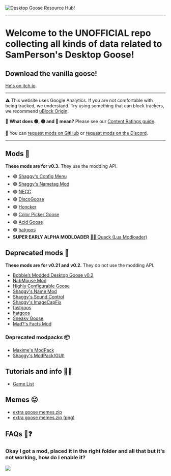 ﻿
![Desktop Goose Resource Hub!](https://i.imgur.com/iE7BH5U.png)

---

# Welcome to the UNOFFICIAL repo collecting all kinds of data related to SamPerson's Desktop Goose!

## Download the vanilla goose!

[He's on itch.io](https://samperson.itch.io/desktop-goose).

---

⚠️ This website uses Google Analytics. If you are not comfortable with being tracked, we understand. Try using something that can block trackers, we recommend [uBlock Origin](https://github.com/gorhill/ublock#installation).

🤔 **What does 🟢, 🟡 and 🔴 mean?** Please see our [Content Ratings guide](info/ContentRatings.md).

🧩 You can [request mods on GitHub](https://github.com/DesktopGooseUnofficial/ResourceHub/issues/new/choose) or [request mods on the Discord](https://discord.gg/yjGFsUD).

---

## Mods 🧩

**These mods are for v0.3.** They use the modding API.

* 🟢 [Shaggy's Config Menu](mods/ShaggysConfigGUI.md)
* 🟢 [Shaggy's Nametag Mod](mods/ShaggysNametagMod.md)
* 🟢 [NECC](mods/NECC.md)
* 🟢 [DiscoGoose](mods/DiscoGoose.md)
* 🟢 [Honcker](mods/Honcker.md)
* 🟢 [Color Picker Goose](mods/ColorPickerGoose.md)
* 🟢 [Acid Goose](mods/AcidGoose.md)
* 🟢 [hatgoos](mods/hatgoos.md)
* **SUPER EARLY ALPHA MODLOADER** [🧪🦆 Quack (Lua Modloader)](mods/Quack.md)

## Deprecated mods 🧓

**These mods are for v0.21 and v0.2.** They do not use the modding API.

* [Bobbie’s Modded Desktop Goose v0.2](mods/deprecated/bobbies.md)
* [NabMouse Mod](mods/deprecated/NabMouse.md)
* [Highly Configurable Goose](mods/deprecated/HiConfGoose.md)
* [Shaggy's Name Mod](mods/deprecated/ShaggysNameMod.md)
* [Shaggy's Sound Control](mods/deprecated/ShaggysSoundControl.md)
* [Shaggy's ImageCapFix](mods/deprecated/ShaggysImageCapFix.md)
* [fastgoos](mods/deprecated/fastgoos.md)
* [hatgoos](mods/deprecated/hatgoos.md)
* [Sneaky Goose](mods/deprecated/SneakyGoose.md)
* [Mad?'s Facts Mod](mods/deprecated/MadsFacts.md)

### Deprecated modpacks 📦

* [Maxime's ModPack](modpacks/MaximesModPack.md)
* [Shaggy's ModPack(GUI)](modpacks/ShaggysModPack_GUI.md)

## Tutorials and info 💁‍♂️

* [Game List](info/GameTestList.md)

## Memes 😛

* [extra goose memes.zip](https://drive.google.com/open?id=1S2yiLiCbFEkdQM-qZnr1C6QKIfHMxo0E)
* [extra goose memes.zip (png)](https://drive.google.com/open?id=1QxU0p0pKbcg0KcML-9x-DqYQHUCzwSEn)

## FAQs 🤔❓

### Okay I got a mod, placed it in the right folder and all that but it's not working, how do I enable it?

![](https://i.imgur.com/ZNB4wsy.gif)
